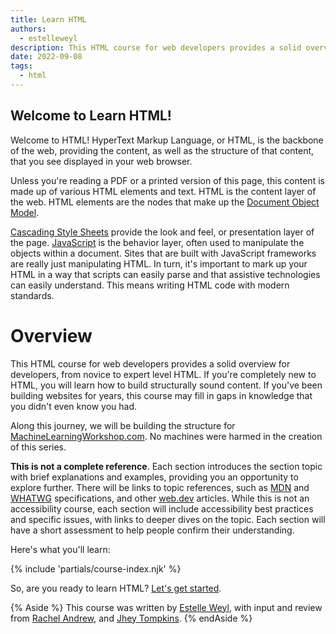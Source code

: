 ```yaml
---
title: Learn HTML
authors:
  - estelleweyl
description: This HTML course for web developers provides a solid overview for developers, from novice to expert level HTML.
date: 2022-09-08
tags:
  - html
---
```


## Welcome to Learn HTML!

Welcome to HTML!  HyperText Markup Language, or HTML, is the backbone of the web, providing the content, as well as the structure of that content, that you see displayed in your web browser.

Unless you're reading a PDF or a printed version of this page, this content is made up of various HTML elements and text. HTML is the content layer of the web. HTML elements are the nodes that make up the [Document Object Model](https://developer.mozilla.org/docs/Web/API/Document_Object_Model).

[Cascading Style Sheets](/learn/css/) provide the look and feel, or presentation layer of the page. [JavaScript](https://developer.mozilla.org/docs/Learn/JavaScript) is the behavior layer, often used to manipulate the objects within a document. Sites that are built with JavaScript frameworks are really just manipulating HTML. In turn, it's important to mark up your HTML in a way that scripts can easily parse and that assistive technologies can easily understand. This means writing HTML code with modern standards.

# Overview

This HTML course for web developers provides a solid overview for developers, from novice to expert level HTML. If you're completely new to HTML, you will learn how to build structurally sound content. If you've been building websites for years, this course may fill in gaps in knowledge that you didn't even know you had.

Along this journey, we will be building the structure for [MachineLearningWorkshop.com](https://machinelearningworkshop.com). No machines were harmed in the creation of this series.

**This is not a complete reference**. Each section introduces the section topic with brief explanations and examples, providing you an opportunity to explore further. There will be links to topic references, such as [MDN](https://developer.mozilla.org) and [WHATWG](https://html.spec.whatwg.org/multipage/) specifications, and other [web.dev](/learn) articles. While this is not an accessibility course, each section will include accessibility best practices and specific issues, with links to deeper dives on the topic. Each section will have a short assessment to help people confirm their understanding.

Here's what you'll learn:

{% include 'partials/course-index.njk' %}

So, are you ready to learn HTML? [Let's get started](/learn/html/overview/).

{% Aside %}
This course was written by [Estelle Weyl](https://twitter.com/estellevw), with input and review from [Rachel Andrew](https://twitter.com/rachelandrew), and [Jhey Tompkins](https://twitter.com/jh3yy).
{% endAside %}
